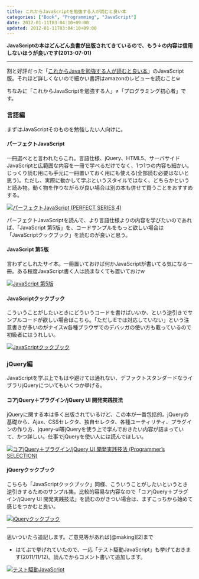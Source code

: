 ```yaml
---
title: これからJavaScriptを勉強する人が読むと良い本
categories: ["Book", "Programming", "JavaScript"]
date: 2012-01-11T03:04:10+09:00
updated: 2012-01-11T03:04:10+09:00
---
```


**JavaScriptの本はどんどん良書が出版されてきているので、もう↓の内容は信用しないほうが良いです(2013-07-01)**


----------


割と好評だった「[これからJavaを勉強する人が読むと良い本][1]」のJavaScript版。それほど詳しくないので細かい書評はamazonのレビューを読むことw

ちなみに「これからJavaScriptを勉強する人」≠「プログラミング初心者」です。

### 言語編
まずはJavaScriptそのものを勉強したい人向けに。

#### パーフェクトJavaScript
一冊選べとと言われたらこれ。言語仕様、jQuery、HTML5、サーバサイドJavaScriptと広範囲な内容を一冊で学べるだけでなく、1つ1つの内容も細かい。じっくり読む用にも手元に一冊置いておく用にも使える(全部読む必要はないと思う)。ただし、実際に動かして学ぶというスタイルではなく、どちらかというと読み物。動く物を作りながらが良い場合は別の本も併せて買うことをおすすめする。

<a href="http://www.amazon.co.jp/%E3%83%91%E3%83%BC%E3%83%95%E3%82%A7%E3%82%AF%E3%83%88JavaScript-PERFECT-4-%E4%BA%95%E4%B8%8A-%E8%AA%A0%E4%B8%80%E9%83%8E/dp/477414813X%3FSubscriptionId%3DAKIAJGZ7MSORH7HQ4FJA%26tag%3Dikam-22%26linkCode%3Dsp1%26camp%3D2025%26creative%3D165953%26creativeASIN%3D477414813X "><img src="http://ecx.images-amazon.com/images/I/51yrjFsf-2L._SL160_.jpg" title="パーフェクトJavaScript (PERFECT SERIES 4)" alt="パーフェクトJavaScript (PERFECT SERIES 4)"></a>

パーフェクトJavaScriptを読んで、より言語仕様よりの内容を学びたいのであれば、「JavaScript 第5版」を、コードサンプルをもっと欲しい場合は「JavaScriptクックブック」を読むのが良いと思う。


#### JavaScript 第5版
言わずとしれたサイ本。一冊置いておけば何かJavaScriptが書いてる気になる一冊。ある程度JavaScript書く人は読まなくても置いておけw

<a href="http://www.amazon.co.jp/JavaScript-%E7%AC%AC5%E7%89%88-David-Flanagan/dp/4873113296%3FSubscriptionId%3DAKIAJGZ7MSORH7HQ4FJA%26tag%3Dikam-22%26linkCode%3Dsp1%26camp%3D2025%26creative%3D165953%26creativeASIN%3D4873113296 "><img src="http://ecx.images-amazon.com/images/I/413amOWGgvL._SL160_.jpg" title="JavaScript 第5版" alt="JavaScript 第5版"></a>

#### JavaScriptクックブック
こういうことがしたいときにどういうコードを書けばいいか、という逆引きでサンプルコードが欲しい場合はこちら。「ただしIEでは対応していない」という注意書きが多いのがナイスw各種ブラウザでのデバッガの使い方も載っているので初級者にはうれしい。

<a href="http://www.amazon.co.jp/JavaScript%E3%82%AF%E3%83%83%E3%82%AF%E3%83%96%E3%83%83%E3%82%AF-Shelley-Powers/dp/4873114942%3FSubscriptionId%3DAKIAJGZ7MSORH7HQ4FJA%26tag%3Dikam-22%26linkCode%3Dsp1%26camp%3D2025%26creative%3D165953%26creativeASIN%3D4873114942 "><img src="http://ecx.images-amazon.com/images/I/41y002ZvMvL._SL160_.jpg" title="JavaScriptクックブック" alt="JavaScriptクックブック"></a>

### jQuery編
JavaScriptを学ぶ上でもはや避けては通れない、デファクトスタンダードなライブラリjQueryについてもいくつか挙げる。

#### コアjQuery＋プラグイン/jQuery UI 開発実践技法
jQueryに関する本は多く出版されているけど、この本が一番包括的。jQueryの基礎から、Ajax、CSSセレクタ、独自セレクタ、各種ユーティリティ、プラグインの作り方、jquery-ui等jQueryを使う上で学んでおきたい内容が詰まっていて、かつ詳しい。仕事でjQueryを使い人には読んでほしい。

<a href="http://www.amazon.co.jp/%E3%82%B3%E3%82%A2jQuery%EF%BC%8B%E3%83%97%E3%83%A9%E3%82%B0%E3%82%A4%E3%83%B3-jQuery-%E9%96%8B%E7%99%BA%E5%AE%9F%E8%B7%B5%E6%8A%80%E6%B3%95-Programmer%E2%80%99s-SELECTION/dp/4798124281%3FSubscriptionId%3DAKIAJGZ7MSORH7HQ4FJA%26tag%3Dikam-22%26linkCode%3Dsp1%26camp%3D2025%26creative%3D165953%26creativeASIN%3D4798124281 "><img src="http://ecx.images-amazon.com/images/I/51pRId8sBzL._SL160_.jpg" title="コアjQuery＋プラグイン/jQuery UI 開発実践技法 (Programmer’s SELECTION)" alt="コアjQuery＋プラグイン/jQuery UI 開発実践技法 (Programmer’s SELECTION)"></a>

#### jQueryクックブック

こちらも「JavaScriptクックブック」同様、こういうことがしたいというとき逆引きするためのサンプル集。比較的容易な内容なので「コアjQuery＋プラグイン/jQuery UI 開発実践技法」を読むのがきつい場合は、まずこっちから始めて感じをつかむと良い。

<a href="http://www.amazon.co.jp/jQuery%E3%82%AF%E3%83%83%E3%82%AF%E3%83%96%E3%83%83%E3%82%AF-jQuery-Community-Experts/dp/4873114683%3FSubscriptionId%3DAKIAJGZ7MSORH7HQ4FJA%26tag%3Dikam-22%26linkCode%3Dsp1%26camp%3D2025%26creative%3D165953%26creativeASIN%3D4873114683 "><img src="http://ecx.images-amazon.com/images/I/51dVUV4c1KL._SL160_.jpg" title="jQueryクックブック" alt="jQueryクックブック"></a>
<hr>
思いついたら追記します。ご意見等があれば[@making][2]まで

 - はてぶで挙げれていたので、一応「テスト駆動JavaScript」も挙げておきます(2011/11/12)。読んでからコメント書いて追加します。

<a href="http://www.amazon.co.jp/%E3%83%86%E3%82%B9%E3%83%88%E9%A7%86%E5%8B%95JavaScript-Christian-Johansen/dp/4048707868%3FSubscriptionId%3DAKIAJGZ7MSORH7HQ4FJA%26tag%3Dikam-22%26linkCode%3Dsp1%26camp%3D2025%26creative%3D165953%26creativeASIN%3D4048707868 "><img src="http://ecx.images-amazon.com/images/I/51g1mDqlfJL._SL160_.jpg" title="テスト駆動JavaScript" alt="テスト駆動JavaScript"></a>

  [1]: http://blog.ik.am/entry/view/id/61/title/%E3%81%93%E3%82%8C%E3%81%8B%E3%82%89Java%E3%82%92%E5%8B%89%E5%BC%B7%E3%81%99%E3%82%8B%E4%BA%BA%E3%81%8C%E8%AA%AD%E3%82%80%E3%81%A8%E8%89%AF%E3%81%84%E6%9C%AC/
  [2]: https://twitter.com/#!/making

